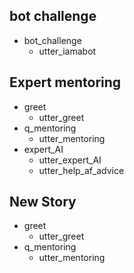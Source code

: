 ## bot challenge
* bot_challenge
  - utter_iamabot

## Expert mentoring
* greet
    - utter_greet
* q_mentoring
	- utter_mentoring
* expert_AI
	- utter_expert_AI
    - utter_help_af_advice

## New Story
* greet
    - utter_greet
* q_mentoring
    - utter_mentoring

